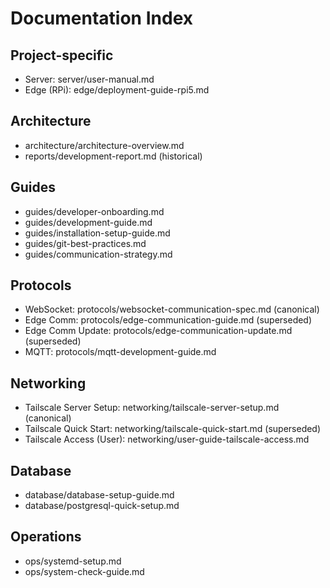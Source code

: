 # Documentation Index

## Project-specific
- Server: server/user-manual.md
- Edge (RPi): edge/deployment-guide-rpi5.md

## Architecture
- architecture/architecture-overview.md
- reports/development-report.md (historical)

## Guides
- guides/developer-onboarding.md
- guides/development-guide.md
- guides/installation-setup-guide.md
- guides/git-best-practices.md
- guides/communication-strategy.md

## Protocols
- WebSocket: protocols/websocket-communication-spec.md (canonical)
- Edge Comm: protocols/edge-communication-guide.md (superseded)
- Edge Comm Update: protocols/edge-communication-update.md (superseded)
- MQTT: protocols/mqtt-development-guide.md

## Networking
- Tailscale Server Setup: networking/tailscale-server-setup.md (canonical)
- Tailscale Quick Start: networking/tailscale-quick-start.md (superseded)
- Tailscale Access (User): networking/user-guide-tailscale-access.md

## Database
- database/database-setup-guide.md
- database/postgresql-quick-setup.md

## Operations
- ops/systemd-setup.md
- ops/system-check-guide.md
